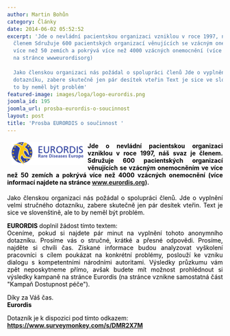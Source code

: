 ```yaml
---
author: Martin Bohůn
category: Články
date: 2014-06-02 05:52:52
excerpt: 'Jde o nevládní pacientskou organizaci vzniklou v roce 1997, náš svaz je
  členem Sdružuje 600 pacientských organizací věnujících se vzácným onemocněním ve
  více než 50 zemích a pokrývá více než 4000 vzácných onemocnění (více informací najdete
  na stránce wwweurordisorg)

  Jako členskou organizaci nás požádal o spolupráci členů Jde o vyplnění velmi stručného
  dotazníku, zabere skutečně jen pár desítek vteřin Text je sice ve slovenštině, ale
  to by neměl být problém'
featured-image: images/loga/logo-eurordis.png
joomla_id: 195
joomla_url: prosba-eurordis-o-soucinnost
layout: post
title: 'Prosba EURORDIS o součinnost '
---
```


<h4 style="text-align: justify;"><img src="images/loga/logo-eurordis.png" border="0" width="168" style="float: left; margin-left: 10px; margin-right: 10px;" /><span style="color: #000000;">Jde o nevládní pacientskou organizaci vzniklou v roce 1997, náš svaz je členem. Sdružuje 600 pacientských organizací věnujících se vzácným onemocněním ve více než 50 zemích a pokrývá více než 4000 vzácných onemocnění (více informací najdete na stránce</span> <a href="http://www.eurordis.org/" target="_blank" title="Eurordis">www.eurordis.org</a>).</h4>
<p style="text-align: justify;"><span style="color: #000000;">Jako členskou organizaci nás požádal o spolupráci členů. Jde o vyplnění velmi stručného dotazníku, zabere skutečně jen pár desítek vteřin. Text je sice ve slovenštině, ale to by neměl být problém.</span></p>

<p style="text-align: justify;"><strong><span style="color: #000000;">EURORDIS</span></strong><span style="color: #000000;"> doplnil žádost tímto textem:</span><br /><span style="color: #000000;">Oceníme, pokud si najdete pár minut na vyplnění tohoto anonymního dotazníku. Prosíme vás o stručné, krátké a přesné odpovědi. Prosíme, najděte si chvíli čas. Získané informace budou analyzovat vyškolení pracovníci s cílem poukázat na konkrétní problémy, poslouží ke vzniku dialogu s kompetentními národními autoritami. Výsledky průzkumu vám zpět neposkytneme přímo, avšak budete mít možnost prohlédnout si výsledky kampaně na stránce Eurordis (na stránce vznikne samostatná část "Kampaň Dostupnost péče"). </span></p>
<p><span style="color: #000000;">Díky za Váš čas.</span><br /><span style="color: #000000;"><strong>Eurordis</strong></span></p>
<p><span style="color: #000000;">Dotazník je k dispozici pod tímto odkazem:</span> <strong><a href="https://www.surveymonkey.com/s/DMR2X7M" target="_blank" title="Eurordis surveymonkey">https://www.surveymonkey.com/s/DMR2X7M</a></strong></p>